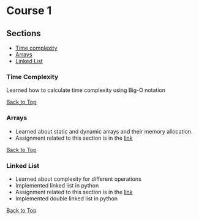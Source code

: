# Course 1

## **Sections**
- [Time complexity](#time-complexity)
- [Arrays](#arrays)
- [Linked List](#linked-list)

### **Time Complexity**

Learned how to calculate time complexity using Big-O notation

[Back to Top](#course-1)

### **Arrays**

- Learned about static and dynamic arrays and their memory allocation.
- Assignment related to this section is in the [link](https://github.com/codebasics/data-structures-algorithms-python/blob/master/data_structures/2_Arrays/2_arrays_exercise.md)

[Back to Top](#course-1)

### **Linked List**

- Learned about complexity for different operations
- Implemented linked list in python
- Assignment related to this section is in the [link](https://github.com/codebasics/data-structures-algorithms-python/blob/master/data_structures/3_LinkedList/3_linked_list_exercise.md)
- Implemented double linked list in python

[Back to Top](#course-1)